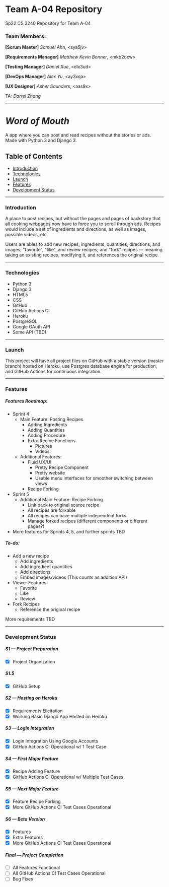 # Team A-04 Repository

Sp22 CS 3240 Repository for Team A-04

### Team Members:

**[Scrum Master]** *Samuel Ahn*, \<sya5jv\>

**[Requirements Manager]** *Matthew Kevin Bonner*, \<mkb2dxw\>

**[Testing Manager]** *Daniel Xue*, \<dlx3ud\>

**[DevOps Manager]** *Alex Yu*, \<ay3xqa\>

**[UX Designer]** *Asher Saunders*, \<aas9x\>

TA: *Darrel Zhang*

---

# *Word of Mouth*
A app where you can post and read recipes without the stories or ads. Made with Python 3 and Django 3.

## Table of Contents

+ [Introduction](#introduction)
+ [Technologies](#technologies)
+ [Launch](#launch)
+ [Features](#features)
+ [Development Status](#development-status)

[//]: # (Setup page to describe how to run the project TBD)

---

### Introduction

A place to post recipes, but without the pages and pages of backstory that all cooking webpages now have to force you to scroll through ads. Recipes would include a set of ingredients and directions, as well as images, possible videos, etc.

Users are ables to add new recipes, ingredients, quantities, directions, and images; "favorite", "like", and review recipes; and "fork" recipes — meaning taking an existing recipes, modifying it, and references the original recipe.

---

### Technologies

+ Python 3
+ Django 3
+ HTML5
+ CSS
+ GitHub
+ GitHub Actions CI
+ Heroku
+ PostgreSQL
+ Google OAuth API
+ Some API (TBD)

---

### Launch

This project will have all project files on GitHub with a stable version (master branch) hosted on Heroku, use Postgres database engine for production, and GitHub Actions for continuous integration.

---

### Features

##### Features Roadmap:
+ Sprint 4
    + Main Feature: Posting Recipes
        + Adding Ingredients
        + Adding Quantities
        + Adding Procedure
        + Extra Recipe Functions
            + Pictures
            + Videos
    + Additional Features:
        + Fluid UX/UI
            + Pretty Recipe Component
            + Pretty website
            + Usable menu interfaces for smoother switching between views
        + Recipe Forking
+ Sprint 5
    + Additional Main Feature: Recipe Forking
        + Link back to original source recipe
        + All recipes are forkable
        + All recipes can have multiple independent forks
        + Manage forked recipes (different components or different pages?)
+ More features for Sprints 4, 5, and further sprints TBD

##### To-do:

+ Add a new recipe
    + Add ingredients
    + Add ingredient quantities
    + Add directions
    + Embed images/videos (This counts as addition API)
+ Viewer Features
    + Favorite
    + Like
    + Review
+ Fork Recipes
    + Reference the original recipe

More requirements TBD

---

### Development Status

##### S1 — Project Preparation

+ [X] Project Organization

##### S1.5

+ [X] GitHub Setup

##### S2 — Hosting on Heroku

+ [X] Requirements Elicitation
+ [X] Working Basic Django App Hosted on Heroku

##### S3 — Login Integration

+ [X] Login Integration Using Google Accounts
+ [X] GitHub Actions CI Operational w/ 1 Test Case

##### S4 — First Major Feature

+ [X] Recipe Adding Feature
+ [X] GitHub Actions CI Operational w/ Multiple Test Cases

##### S5 — Next Major Feature

+ [X] Feature Recipe Forking
+ [X] More GitHub Actions CI Test Cases Operational

##### S6 — Beta Version

+ [X] Features
+ [X] Extra Features
+ [X] More GitHub Actions CI Test Cases Operational

##### Final — Project Completion

+ [ ] All Features Functional
+ [ ] All GitHub Actions CI Test Cases Operational
+ [ ] Bug Fixes
